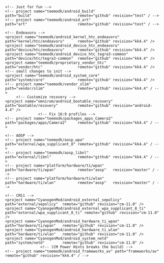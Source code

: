 <?xml version="1.0" encoding="UTF-8"?>
<manifest>
    <!-- Removes -->
    <!-- emove-project name="SlimRoms/android_build" / -->
    <!-- remove-project name="SlimRoms/android_art" / -->
    <remove-project name="SlimRoms/android_external_wpa_supplicant_8" />
    <remove-project name="SlimRoms/hardware_ti_wpan" />
    <remove-project name="SlimRoms/hardware_ti_wlan" />
    <remove-project name="SlimRoms/android_system_netd" />
    <remove-project name="SlimRoms/bootable_recovery" />
    <remove-project name="SlimRoms/android_external_sepolicy" />
    <remove-project name="SlimRoms/android_system_core" />
    <remove-project name="SlimRoms/packages_apps_DSPManager"  />
    <!-- remove-project name="SlimRoms/vendor_slim" / -->
    <!-- remove-project name="SlimRoms/packages_apps_Camera2" / -->
    <!-- remove-project name="SlimRoms/frameworks_av" / -->

    <!-- Just for fun -->
    <!-- project name="teemodk/android_build"                    path="build"                     remote="github" revision="test" / -->
    <!-- project name="teemodk/android_art"                      path="art"                       remote="github" revision="test" / -->

    <!-- Endeavoru -->
    <project name="teemodk/android_kernel_htc_endeavoru"     path="kernel/htc/endeavoru"      remote="github" revision="kk4.4" />
    <project name="teemodk/android_device_htc_endeavoru"     path="device/htc/endeavoru"      remote="github" revision="kk4.4" />
    <project name="teemodk/android_device_htc_tegra3-common"     path="device/htc/tegra3-common"  remote="github" revision="kk4.4" />
    <project name="teemodk/proprietary_vendor_htc"               path="vendor/htc"                remote="github" revision="kk4.4" />
    <!-- small changes to init -->
    <project name="teemodk/android_system_core"                  path="system/core"               remote="github" revision="kk4.4" />
    <!-- project name="teemodk/vendor_slim"                          path="vendor/slim"               remote="github" revision="kk4.4" / -->
         <!-- Customize recovery -->
    <project name="omnirom/android_bootable_recovery"            path="bootable/recovery"         remote="github" revision="android-4.4" />
                   <!-- Fix 16:9 profiles -->
    <!-- project name="teemodk/packages_apps_Camera2"            path="packages/apps/Camera2"     remote="github" revision="kk4.4" / -->

    <!-- AOSP -->
    <!-- project name="teemodk/aosp_wpa"                         path="external/wpa_supplicant_8" remote="github" revision="kk4.4" / -->
    <!-- project name="teemodk/aosp_libnl"                       path="external/libnl"            remote="github" revision="kk4.4" / -->
    <!-- project name="platform/hardware/ti/wpan"                path="hardware/ti/wpan"          remote="aosp"   revision="master" / -->
    <!-- project name="platform/hardware/ti/wlan"                path="hardware/ti/wlan"          remote="aosp"   revision="master" / -->

    <!-- CM11 -->
    <project name="CyanogenMod/android_external_sepolicy"            path="external/sepolicy"  remote="github" revision="cm-11.0" />
    <project name="CyanogenMod/android_external_wpa_supplicant_8_ti" path="external/wpa_supplicant_8_ti" remote="github" revision="cm-11.0" />
    <project name="CyanogenMod/android_hardware_ti_wpan"             path="hardware/ti/wpan"   remote="github" revision="cm-11.0" />
    <project name="CyanogenMod/android_hardware_ti_wlan"             path="hardware/ti/wlan"   remote="github" revision="cm-11.0" />
    <project name="CyanogenMod/android_system_netd"                  path="system/netd"        remote="github" revision="cm-11.0" />
                    <!-- (CM Power Hints breaks the build) -->
    <!-- project name="teemodk/android_frameworks_av" path="frameworks/av" remote="github" revision="kk4.4" / -->
</manifest>
